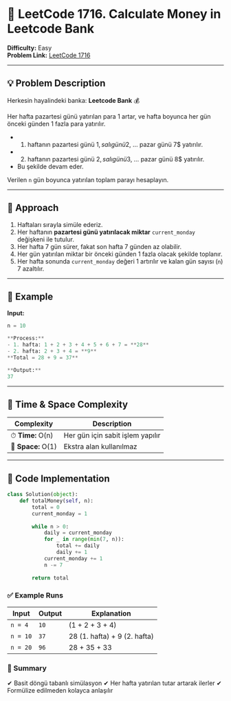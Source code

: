 # 🏦 LeetCode 1716. Calculate Money in Leetcode Bank  

**Difficulty:** Easy  
**Problem Link:** [LeetCode 1716](https://leetcode.com/problems/calculate-money-in-leetcode-bank/description/)


---

## 💡 Problem Description  
Herkesin hayalindeki banka: **Leetcode Bank** 💰  

Her hafta pazartesi günü yatırılan para 1 artar, ve hafta boyunca her gün önceki günden 1 fazla para yatırılır.  

- 1. haftanın pazartesi günü 1$, salı günü 2$, … pazar günü 7$ yatırılır.  
- 2. haftanın pazartesi günü 2$, salı günü 3$, … pazar günü 8$ yatırılır.  
- Bu şekilde devam eder.  

Verilen `n` gün boyunca yatırılan toplam parayı hesaplayın.

---

## 🧠 Approach  
1. Haftaları sırayla simüle ederiz.  
2. Her haftanın **pazartesi günü yatırılacak miktar** `current_monday` değişkeni ile tutulur.  
3. Her hafta 7 gün sürer, fakat son hafta 7 günden az olabilir.  
4. Her gün yatırılan miktar bir önceki günden 1 fazla olacak şekilde toplanır.  
5. Her hafta sonunda `current_monday` değeri 1 artırılır ve kalan gün sayısı (`n`) 7 azaltılır.  

---

## 🧩 Example  
**Input:**  
```python
n = 10

**Process:**  
- 1. hafta: 1 + 2 + 3 + 4 + 5 + 6 + 7 = **28**  
- 2. hafta: 2 + 3 + 4 = **9**  
**Total = 28 + 9 = 37**

**Output:**  
37
```

---

## 🧮 Time & Space Complexity  
| Complexity | Description |
|-------------|-------------|
| ⏱ **Time:** O(n) | Her gün için sabit işlem yapılır |
| 💾 **Space:** O(1) | Ekstra alan kullanılmaz |

---

## 🧰 Code Implementation  

```python
class Solution(object):
    def totalMoney(self, n):
        total = 0
        current_monday = 1
        
        while n > 0:
            daily = current_monday
            for _ in range(min(7, n)):
                total += daily
                daily += 1
            current_monday += 1
            n -= 7
        
        return total
```

### ✅ Example Runs
| Input    | Output | Explanation                  |
| -------- | ------ | ---------------------------- |
| `n = 4`  | `10`   | (1 + 2 + 3 + 4)              |
| `n = 10` | `37`   | 28 (1. hafta) + 9 (2. hafta) |
| `n = 20` | `96`   | 28 + 35 + 33                 |


### 🏁 Summary
✔ Basit döngü tabanlı simülasyon
✔ Her hafta yatırılan tutar artarak ilerler
✔ Formülize edilmeden kolayca anlaşılır